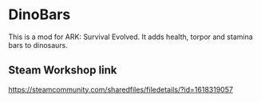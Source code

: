# DinoBars
This is a mod for ARK: Survival Evolved. It adds health, torpor and stamina bars to dinosaurs.

## Steam Workshop link
https://steamcommunity.com/sharedfiles/filedetails/?id=1618319057
